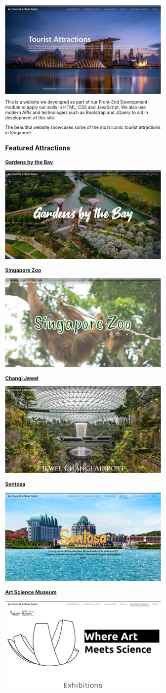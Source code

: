 ﻿[![Website home screen](website/home-screen.png)](https://tourist-attractions-web-kpdub.ondigitalocean.app/)

This is a website we developed as part of our Front-End Development module to apply our skills in HTML, CSS and JavaScript. We also use modern APIs and technologies such as Bootstrap and JQuery to aid in development of this site.
 
 The beautiful website showcases some of the most iconic tourist attractions in Singapore.

## Featured Attractions
### [Gardens by the Bay](https://tourist-attractions-web-kpdub.ondigitalocean.app/gardensbythebay.html)
![Gardens by the Bay](website/gardens.png)

### [Singapore Zoo](https://tourist-attractions-web-kpdub.ondigitalocean.app/zoo.html)
![Singapore Zoo](website/zoo.png)

### [Changi Jewel](https://tourist-attractions-web-kpdub.ondigitalocean.app/jewel.html)
![Chanji Jewel](website/jewel.png)

### [Sentosa](https://tourist-attractions-web-kpdub.ondigitalocean.app/sentosa.html)
![Sentosa](website/sentosa.png)

### [Art Science Museum](https://tourist-attractions-web-kpdub.ondigitalocean.app/artscience.html)
![Art Science Museum](website/artscience.png)